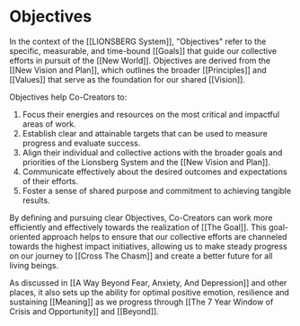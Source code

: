 # Objectives

In the context of the [[LIONSBERG System]], "Objectives" refer to the specific, measurable, and time-bound [[Goals]] that guide our collective efforts in pursuit of the [[New World]]. Objectives are derived from the [[New Vision and Plan]], which outlines the broader [[Principles]] and [[Values]] that serve as the foundation for our shared [[Vision]].

Objectives help Co-Creators to:

1.  Focus their energies and resources on the most critical and impactful areas of work.
2.  Establish clear and attainable targets that can be used to measure progress and evaluate success.
3.  Align their individual and collective actions with the broader goals and priorities of the Lionsberg System and the [[New Vision and Plan]].
4.  Communicate effectively about the desired outcomes and expectations of their efforts.
5.  Foster a sense of shared purpose and commitment to achieving tangible results.

By defining and pursuing clear Objectives, Co-Creators can work more efficiently and effectively towards the realization of [[The Goal]]. This goal-oriented approach helps to ensure that our collective efforts are channeled towards the highest impact initiatives, allowing us to make steady progress on our journey to [[Cross The Chasm]] and create a better future for all living beings.

As discussed in [[A Way Beyond Fear, Anxiety, And Depression]] and other places, it also sets up the ability for optimal positive emotion, resilience and sustaining [[Meaning]] as we progress through [[The 7 Year Window of Crisis and Opportunity]] and [[Beyond]]. 